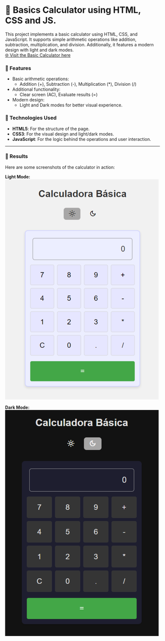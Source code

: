 #  🔢 Basics Calculator using HTML, CSS and JS.
This project implements a basic calculator using HTML, CSS, and JavaScript. It supports simple arithmetic operations like addition, subtraction, multiplication, and division. Additionally, it features a modern design with light and dark modes.
<br>[🌐 Visit the Basic Calculator here](https://donluism.github.io/calculadora_basica/)

### 🎯 Features
- Basic arithmetic operations:
  - Addition (+), Subtraction (-), Multiplication (*), Division (/)
- Additional functionality: 
  - Clear screen (AC), Evaluate results (=)
- Modern design:
  - Light and Dark modes for better visual experience.

### 🚀 Technologies Used
- **HTML5**: For the structure of the page.
- **CSS3**: For the visual design and light/dark modes.
- **JavaScript**: For the logic behind the operations and user interaction.
  
---
### 🟰 Results
Here are some screenshots of the calculator in action:

**Light Mode:**  
<img src="sources/light_mode.png" alt="Calculator Light Mode" style="width:500px;">

**Dark Mode:**  
<img src="sources/dark_mode.png" alt="Calculator Dark Mode" style="width:500px;">
